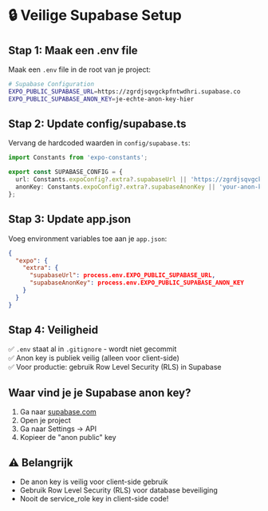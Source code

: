 # 🔒 Veilige Supabase Setup

## Stap 1: Maak een .env file

Maak een `.env` file in de root van je project:

```bash
# Supabase Configuration
EXPO_PUBLIC_SUPABASE_URL=https://zgrdjsqvgckpfntwdhri.supabase.co
EXPO_PUBLIC_SUPABASE_ANON_KEY=je-echte-anon-key-hier
```

## Stap 2: Update config/supabase.ts

Vervang de hardcoded waarden in `config/supabase.ts`:

```typescript
import Constants from 'expo-constants';

export const SUPABASE_CONFIG = {
  url: Constants.expoConfig?.extra?.supabaseUrl || 'https://zgrdjsqvgckpfntwdhri.supabase.co',
  anonKey: Constants.expoConfig?.extra?.supabaseAnonKey || 'your-anon-key-here',
};
```

## Stap 3: Update app.json

Voeg environment variables toe aan je `app.json`:

```json
{
  "expo": {
    "extra": {
      "supabaseUrl": process.env.EXPO_PUBLIC_SUPABASE_URL,
      "supabaseAnonKey": process.env.EXPO_PUBLIC_SUPABASE_ANON_KEY
    }
  }
}
```

## Stap 4: Veiligheid

✅ `.env` staat al in `.gitignore` - wordt niet gecommit  
✅ Anon key is publiek veilig (alleen voor client-side)  
✅ Voor productie: gebruik Row Level Security (RLS) in Supabase  

## Waar vind je je Supabase anon key?

1. Ga naar [supabase.com](https://supabase.com)
2. Open je project
3. Ga naar Settings → API
4. Kopieer de "anon public" key

## ⚠️ Belangrijk

- De anon key is veilig voor client-side gebruik
- Gebruik Row Level Security (RLS) voor database beveiliging
- Nooit de service_role key in client-side code!
